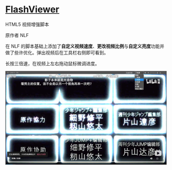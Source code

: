# [FlashViewer](https://github.com/hoothin/UserScripts/raw/master/FlashViewer-HTML5%E8%A7%86%E9%A2%91%E5%A2%9E%E5%BC%BA/flashViewer.user.js)
HTML5 视频增强脚本

原作者 NLF

在 NLF 的脚本基础上添加了**自定义视频速度**、**更改视频比例**与**自定义亮度**功能并做了些许优化。弹出视频后在工具栏右侧即可看到。

长按三倍速，在视频上左右拖动鼠标微调进度。

![showcase](showcase.jpg)
